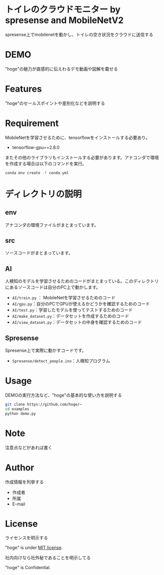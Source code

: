# トイレのクラウドモニター by spresense and MobileNetV2
 

 
spresense上でmobilenetを動かし、トイレの空き状況をクラウドに送信する

 
# DEMO
 
"hoge"の魅力が直感的に伝えわるデモ動画や図解を載せる
 
# Features
 
"hoge"のセールスポイントや差別化などを説明する
 
# Requirement
 
MobileNetを学習させるために、tensorflowをインストールする必要あり。
 
* tensorflow-gpu==2.8.0

またその他のライブラリもインストールする必要があります。アナコンダで環境を作成する場合は以下のコマンドを実行。
     
```bash
conda env create -f conda.yml
```

 
# ディレクトリの説明
## env
アナコンダの環境ファイルがまとまっています。
## src
ソースコードがまとまっています。
## AI
人検知のモデルを学習させるためのコードがまとまっている。このディレクトリにあるソースコードは自分のPC上で動かします。 
 - `AI/train.py` ： MobileNetを学習させるためのコード
 - `AI/gpu.py`：自分のPCでGPUが使えるかどうかを確認するためのコード
 - `AI/test.py`：学習したモデルを使ってテストするためのコード
 - `AI/make_dataset.py`：データセットを作成するためのコード
 - `AI/view_dataset.py`：データセットの中身を確認するためのコード

## Spresense
Spresense上で実際に動かすコードです。
- `Spresense/detect_people.ino`：人検知プログラム

 
# Usage
 
DEMOの実行方法など、"hoge"の基本的な使い方を説明する
 
```bash
git clone https://github.com/hoge/~
cd examples
python demo.py
```
 
# Note
 
注意点などがあれば書く
 
# Author
 
作成情報を列挙する
 
* 作成者
* 所属
* E-mail
 
# License
ライセンスを明示する
 
"hoge" is under [MIT license](https://en.wikipedia.org/wiki/MIT_License).
 
社内向けなら社外秘であることを明示してる
 
"hoge" is Confidential.